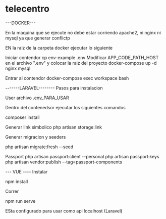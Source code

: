 # telecentro

---DOCKER---

En la maquina que se ejecute no debe estar corriendo apache2, ni nginx ni mysql ya que generar conflictp

EN la raiz de la carpeta docker ejecutar lo siguiente

Iniciar contendor
cp env-example .env
Modificar APP_CODE_PATH_HOST en el archivo ".env" y colocar la raiz del proyecto
docker-compose up -d nginx mysql

Entrar al contendor
docker-compose exec workspace bash



-------LARAVEL--------
Pasos para instalacion

User archivo .env_PARA_USAR

Dentro del contenedsor ejecutar los siguientes comandos

composer install


Generar link simbolico
php artisan storage:link

Generar migracion y seeders

php artisan migrate:fresh --seed

Passport
php artisan passport:client --personal
php artisan passport:keys
php artisan vendor:publish --tag=passport-components

--- VUE ----
Instalar

npm install

Correr

npm run serve

ESta configurado para usar como api localhost (Laravel)
